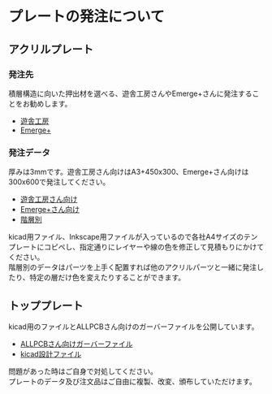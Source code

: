# プレートの発注について

## アクリルプレート
### 発注先
積層構造に向いた押出材を選べる、遊舎工房さんやEmerge+さんに発注することをお勧めします。  
- [遊舎工房](https://shop.yushakobo.jp/products/lasercut?variant=43591413629159)
- [Emerge+](https://www.emergeplus.jp)  

### 発注データ  
厚みは3mmです。遊舎工房さん向けはA3+450x300、Emerge+さん向けは300x600で発注してください。
- [遊舎工房さん向け](https://github.com/Taro-Hayashi/Shotgun-CherryPie-AcrylicCase/releases/download/acrylic/shotguncpc_A4.zip)
- [Emerge+さん向け](https://github.com/Taro-Hayashi/Shotgun-CherryPie-AcrylicCase/releases/download/acrylic/shotguncpc_A4.zip)
- [階層別](https://github.com/Taro-Hayashi/Shotgun-CherryPie-AcrylicCase/releases/download/acrylic/shotguncpc_Vanilla.zip)

kicad用ファイル、Inkscape用ファイルが入っているので各社A4サイズのテンプレートにコピペし、指定通りにレイヤーや線の色を修正して見積もりにかけてください。  
階層別のデータはパーツを上手く配置すれば他のアクリルパーツと一緒に発注したり、特定の層だけ色を変えたりすることができます。  

## トッププレート
kicad用のファイルとALLPCBさん向けのガーバーファイルを公開しています。
- [ALLPCBさん向けガーバーファイル]()
- [kicad設計ファイル]()

問題があった時はご自身で対処してください。  
プレートのデータ及び注文品はご自由に複製、改変、頒布していただけます。
